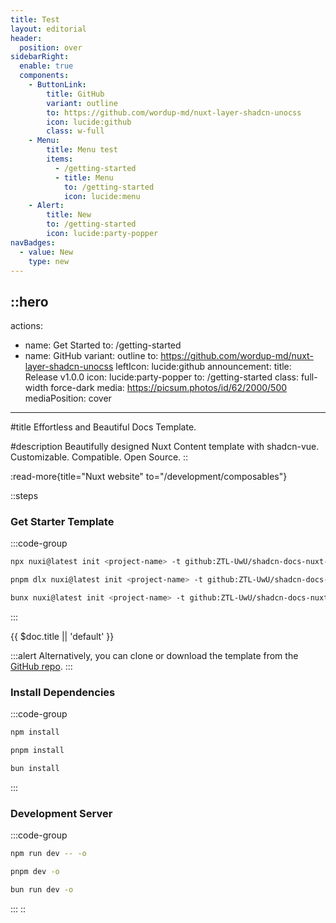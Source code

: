 ```yaml
---
title: Test
layout: editorial
header:
  position: over
sidebarRight:
  enable: true
  components:
    - ButtonLink:
        title: GitHub
        variant: outline
        to: https://github.com/wordup-md/nuxt-layer-shadcn-unocss
        icon: lucide:github
        class: w-full
    - Menu:
        title: Menu test
        items:
          - /getting-started
          - title: Menu
            to: /getting-started
            icon: lucide:menu
    - Alert:
        title: New
        to: /getting-started
        icon: lucide:party-popper
navBadges:
  - value: New
    type: new
---
```


::hero
---
actions:
  - name: Get Started
    to: /getting-started
  - name: GitHub
    variant: outline
    to: https://github.com/wordup-md/nuxt-layer-shadcn-unocss
    leftIcon: lucide:github
announcement:
  title: Release v1.0.0
  icon: lucide:party-popper
  to: /getting-started
class: full-width force-dark
media: https://picsum.photos/id/62/2000/500
mediaPosition: cover
---
#title
Effortless and Beautiful Docs Template.

#description
Beautifully designed Nuxt Content template with shadcn-vue. Customizable. Compatible. Open Source.
::

:read-more{title="Nuxt website" to="/development/composables"}

::steps
### Get Starter Template

  :::code-group
  ```bash [npm]
  npx nuxi@latest init <project-name> -t github:ZTL-UwU/shadcn-docs-nuxt-starter
  ```
  
  ```bash [pnpm]
  pnpm dlx nuxi@latest init <project-name> -t github:ZTL-UwU/shadcn-docs-nuxt-starter
  ```
  
  ```bash [bun]
  bunx nuxi@latest init <project-name> -t github:ZTL-UwU/shadcn-docs-nuxt-starter
  ```
  :::

{{ $doc.title || 'default' }}

  :::alert
  Alternatively, you can clone or download the template from the [GitHub repo](https://github.com/wordup-md/nuxt-layer-shadcn-unocss-starter).
  :::

### Install Dependencies

  :::code-group
  ```bash [npm]
  npm install
  ```
  
  ```bash [pnpm]
  pnpm install
  ```
  
  ```bash [bun]
  bun install
  ```
  :::

### Development Server

  :::code-group
  ```bash [npm]
  npm run dev -- -o
  ```
  
  ```bash [pnpm]
  pnpm dev -o
  ```
  
  ```bash [bun]
  bun run dev -o
  ```
  :::
::
